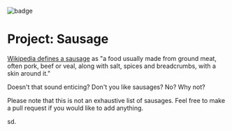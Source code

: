 ![badge](https://img.shields.io/endpoint?url=https://gist.githubusercontent.com/zugit/f0242563f130dbe8617c05a193c34441/raw/99e780b6ebead9446399d1f54479e05f8c64ebd9/gistfile1.json)

Project: Sausage
=======

[Wikipedia defines a sausage](http://en.wikipedia.org/wiki/Sausage) as "a food usually made from ground meat, often pork, beef or veal, along with salt, spices and breadcrumbs, with a skin around it."

Doesn't that sound enticing?  Don't you like sausages? No? Why not?

Please note that this is not an exhaustive list of sausages. Feel free to make a pull request if you would like to add anything.

sd.

